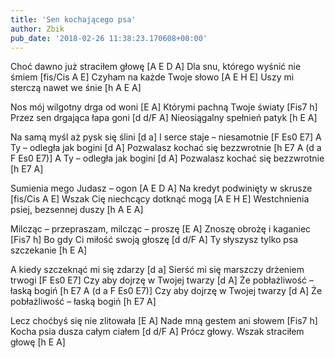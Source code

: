 ```yaml
---
title: 'Sen kochającego psa'
author: Zbik
pub_date: '2018-02-26 11:38:23.170608+00:00'
---
```


Choć dawno już straciłem głowę [A E D A]
Dla snu, którego wyśnić nie śmiem [fis/Cis A E]
Czyham na każde Twoje słowo [A E H E]
Uszy mi sterczą nawet we śnie [h A E A]

Nos mój wilgotny drga od woni [E A]
Którymi pachną Twoje światy [Fis7 h]
Przez sen drgająca łapa goni [d d/F A]
Nieosiągalny spełnień patyk [h E A]

Na samą myśl aż pysk się ślini [d a]
I serce staje – niesamotnie [F Es0 E7]
A Ty – odległa jak bogini [d A]
Pozwalasz kochać się bezzwrotnie [h E7 A (d a F Es0 E7)]
A Ty – odległa jak bogini [d A]
Pozwalasz kochać się bezzwrotnie [h E7 A]

Sumienia mego Judasz – ogon [A E D A]
Na kredyt podwinięty w skrusze [fis/Cis A E]
Wszak Cię niechcący dotknąć mogą [A E H E]
Westchnienia psiej, bezsennej duszy [h A E A]

Milcząc – przepraszam, milcząc – proszę [E A]
Znoszę obrożę i kaganiec [Fis7 h]
Bo gdy Ci miłość swoją głoszę [d d/F A]
Ty słyszysz tylko psa szczekanie [h E A]

A kiedy szczeknąć mi się zdarzy [d a]
Sierść mi się marszczy drżeniem trwogi [F Es0 E7]
Czy aby dojrzę w Twojej twarzy [d A]
Że pobłażliwość – łaską bogiń [h E7 A (d a F Es0 E7)]
Czy aby dojrzę w Twojej twarzy [d A]
Że pobłażliwość – łaską bogiń [h E7 A]

Lecz choćbyś się nie zlitowała [E A]
Nade mną gestem ani słowem [Fis7 h]
Kocha psia dusza całym ciałem [d d/F A]
Prócz głowy. Wszak straciłem głowę [h E A]